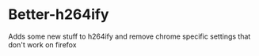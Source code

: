 # Better-h264ify
Adds some new stuff to h264ify and remove chrome specific settings that don't work on firefox
